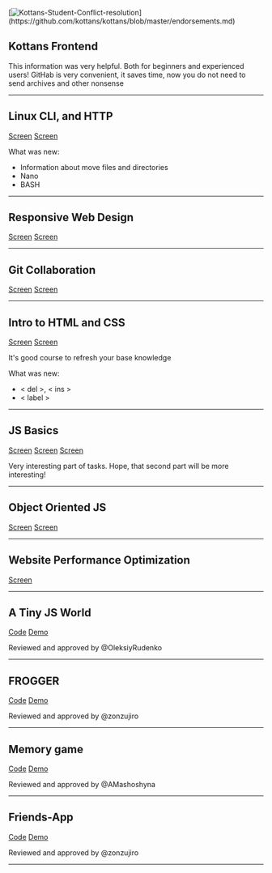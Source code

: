 [![Kottans-Student-Conflict-resolution](https://img.shields.io/badge/%3D(%5E.%5E)%3D-mastered%20conflict%20resolution-brightgreen.svg)](https://github.com/kottans/kottans/blob/master/endorsements.md)

## Kottans Frontend

This information was very helpful. Both for beginners and experienced users! GitHab is very convenient, it saves time, now you do not need to send archives and other nonsense
_____________________________________

## Linux CLI, and HTTP

[Screen](https://github.com/Zihfred/kottans-frontend/blob/master/task_linux_cli/1.PNG)
[Screen](https://github.com/Zihfred/kottans-frontend/blob/master/task_linux_cli/2.PNG)

What was new:
* Information about move files and directories
* Nano
* BASH 
_____________________________________
## Responsive Web Design
[Screen](https://github.com/Zihfred/kottans-frontend/blob/master/task_responsive_web_design/1.PNG)
[Screen](https://github.com/Zihfred/kottans-frontend/blob/master/task_responsive_web_design/2.PNG)
_____________________________________
## Git Collaboration
[Screen](https://github.com/Zihfred/kottans-frontend/blob/master/task_git_collaboration/1.PNG)
[Screen](https://github.com/Zihfred/kottans-frontend/blob/master/task_git_collaboration/2.PNG)
_____________________________________
## Intro to HTML and CSS
[Screen](https://github.com/Zihfred/kottans-frontend/blob/master/task_html_css_intro/1.PNG)
[Screen](https://github.com/Zihfred/kottans-frontend/blob/master/task_html_css_intro/2.PNG)


It's good course to refresh your base knowledge

What was new:
* < del >, < ins >
* < label >
______________________________________
## JS Basics

[Screen](https://github.com/Zihfred/kottans-frontend/blob/master/task_js_basics/1.PNG)
[Screen](https://github.com/Zihfred/kottans-frontend/blob/master/task_js_basics/2.PNG)
[Screen](https://github.com/Zihfred/kottans-frontend/blob/master/task_js_basics/3.PNG)

Very interesting part of tasks. Hope, that second part will be more interesting!
______________________________________
## Object Oriented JS
[Screen](https://github.com/Zihfred/kottans-frontend/blob/master/task_js_oop/1.PNG)
[Screen](https://github.com/Zihfred/kottans-frontend/blob/master/task_js_oop/2.PNG)
______________________________________

## Website Performance Optimization

[Screen](https://github.com/Zihfred/kottans-frontend/blob/master/task_website_performance/1.PNG)
______________________________________


## A Tiny JS World

[Code](https://github.com/kottans/frontend-2019-homeworks/blob/master/submissions/zihfred/index.js)
[Demo]( https://zihfred.github.io/a-tiny-JS-world/)

Reviewed and approved by @OleksiyRudenko
______________________________________

## FROGGER

[Code](https://github.com/Zihfred/JS-OOP)
[Demo](https://zihfred.github.io/JS-OOP/)

Reviewed and approved by @zonzujiro
______________________________________

## Memory game

[Code](https://github.com/Zihfred/memory-game)
[Demo](https://zihfred.github.io/memory-game/)

Reviewed and approved by @AMashoshyna
______________________________________

## Friends-App

[Code](https://github.com/Zihfred/Friends-App)
[Demo](https://zihfred.github.io/Friends-App/)

Reviewed and approved by @zonzujiro
______________________________________













